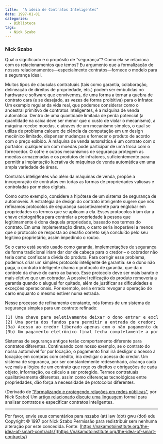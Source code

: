 ```yaml
---
title:  "A ideia de Contratos Inteligentes"
date: 1997-01-01
categories:
  - Biblioteca
tags:
  - Nick Szabo
---
```

### Nick Szabo  

Qual o significado e o propósito de “segurança”? Como ela se relaciona com os relacionamentos que temos? Eu argumento que a formalização de nossos relacionamentos—especialmente contratos—fornece o modelo para a segurança ideal.

Muitos tipos de cláusulas contratuais (tais como garantia, colaboração, delineação de direitos de propriedade, etc.) podem ser embutidas no hardware e software que convivemos, de uma forma a tornar a quebra de contrato cara (e se desejado, as vezes de forma proibitiva) para o infrator. Um exemplo regular da vida real, que podemos considerar como o ancestral primitivo de contratos inteligentes, é a máquina de venda automática. Dentro de uma quantidade limitada de perda potencial (a quantidade na caixa deve ser menor que o custo de violar o mecanismo), a máquina recebe moedas, e através de um mecanismo simples, o qual se utiliza de problema calouro de ciência da computação em um design mecênico limitado, dispensar mudanças e fornecer o produto de acordo com o preço exibido. A máquina de venda automática é um contrato com o portador: qualquer um com moedas pode participar de uma troca com o fornecedor. O cofre e outros mecanismos de segurança protegem as moedas armazenadas e os produtos de infratores, suficientemente para permitir a implantação lucrativa de máquinas de venda automática em uma ampla variedade de áreas.

Contratos inteligentes vão além da máquinas de venda, propõe a incorporação de contratos em todas as formas de propriedades valiosas e controladas por meios digitais.

Como outro exemplo, considere a hipótese de um sistema de segurança de automóveis. A estratégia de design do contrato inteligente sugere que nós refinamos protocolos de segurança suscetivamente para englobar em propriedades os termos que se aplicam a ela. Esses protocolos iriam dar a chave criptográfica para controlar a propriedade à pessoa que legitimamente é dona daquela propriedade, baseado nos termos do contrato. Em uma implementação direta, o carro seria inoperável a menos que o protocolo de resposta ao desafio correto seja concluído pelo seu legítimo proprietário, assim impedindo o roubo.

Se o carro está sendo usado como garantia, implementações de segurança de forma tradicional iriam dar dor de cabeça para o credor – o cobrador não teria como confiscar a dívida do produto. Para corrigir esse problema, podemos criar um simples protocolo inteligente de garantia: se o dono não paga, o contrato inteligente chama o protocolo de garantia, que da o controle da chave do carro ao banco. Esse protocolo deve ser mais barato e mais efetivo que um cobrador. A possível reificação do produto removeria a garantia quando o aluguel for quitado, além de justificar as dificuldades e exceções operacionais. Por exemplo, seria errado revogar a operação do carro enquanto o mesmo estiver numa estrada.

Nesse processo de refinamento constante, nós fomos de um sistema de segurança simples para um contrato refinado:

<pre>(1) Uma chave para seletivamente deixar o dono entrar e excluir terceiros;
(2) Uma porta dos fundos para permitir a entrada do credor;
(3a) Acesso ao credor liberado apenas com o não pagamento durante um certo período de tempo; e
(3b) Um pagamento eletrônico final fecha completamente a porta dos fundos. 
</pre>

Sistemas de segurança antigos terão comportamento diferente para contratos diferentes. Continuando com nosso exemplo, se o contrato do nosso automóvel for por locação, o pagamento final irá desligar o acesso a locação; em compras com crédito, iria desligar o acesso do credor. Um sistema de segurança, por ser constantemente redesenhado, alcança cada vez mais a lógica de um contrato que rege os direitos e obrigações de cada objeto, informação, ou cálculo a ser protegido. Termos contratuais qualitativamente diferentes, assim como diferenças tecnológicas entre propriedades, dão força a necessidade de protocolos diferentes.

(Derivado de ["Formalizando e protegendo relações em redes públicas"](/formalizing-securing-relationships/), por Nick Szabo) Um [artigo relacionado discute uma linguagem](/contract-language/) formal para analisar contratos e especificar contratos inteligentes.

* * *

Por favor, envie seus comentários para nszabo (at) law (dot) gwu (dot) edu Copyright © 1997 por Nick Szabo Permissão para redistribuir sem nenhuma alteração por este concedida. Fonte: [https://nakamotoinstitute.org/the-idea-of-smart-contracts/](https://nakamotoinstitute.org/the-idea-of-smart-contracts/)
